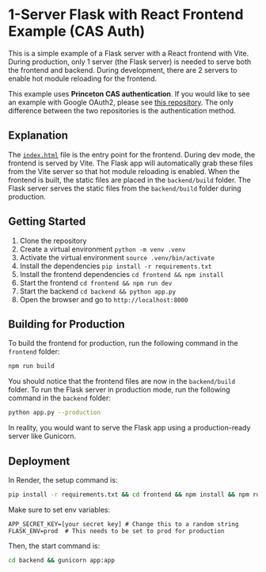 # 1-Server Flask with React Frontend Example (CAS Auth)

This is a simple example of a Flask server with a React frontend with Vite. During production, only 1 server (the Flask server) is needed to serve both the frontend and backend. During development, there are 2 servers to enable hot module reloading for the frontend.

This example uses **Princeton CAS authentication**. If you would like to see an example with Google OAuth2, please see [this repository](https://github.com/joshuamotoaki/vite-react-google). The only difference between the two repositories is the authentication method.


## Explanation

The [`index.html`](backend/templates/index.html) file is the entry point for the frontend. During dev mode, the frontend is served by Vite. The Flask app will automatically grab these files from the Vite server so that hot module reloading is enabled. When the frontend is built, the static files are placed in the `backend/build` folder. The Flask server serves the static files from the `backend/build` folder during production.

## Getting Started

1. Clone the repository
2. Create a virtual environment `python -m venv .venv`
3. Activate the virtual environment `source .venv/bin/activate`
4. Install the dependencies `pip install -r requirements.txt`
5. Install the frontend dependencies `cd frontend && npm install`
6. Start the frontend `cd frontend && npm run dev`
7. Start the backend `cd backend && python app.py`
8. Open the browser and go to `http://localhost:8000`

## Building for Production

To build the frontend for production, run the following command in the `frontend` folder:

```bash
npm run build
```

You should notice that the frontend files are now in the `backend/build` folder. To run the Flask server in production mode, run the following command in the `backend` folder:

```bash
python app.py --production
```

In reality, you would want to serve the Flask app using a production-ready server like Gunicorn.

## Deployment
In Render, the setup command is:
```bash
pip install -r requirements.txt && cd frontend && npm install && npm run build && cd ../
```

Make sure to set env variables:
```
APP_SECRET_KEY=[your secret key] # Change this to a random string
FLASK_ENV=prod  # This needs to be set to prod for production
```


Then, the start command is:
```bash
cd backend && gunicorn app:app
```

